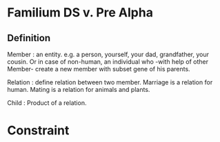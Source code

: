 # Familium DS v. Pre Alpha

## Definition

Member
:   an entity. e.g. a person, yourself, your dad, grandfather, your cousin. Or in case of non-human, an individual who -with help of other Member- create a new member with subset gene of his parents. 

Relation
:   define relation between two member. Marriage is a relation for human. Mating is a relation for animals and plants. 

Child
:   Product of a relation.

# Constraint
